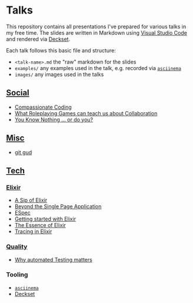 # Talks

This repository contains all presentations I've prepared for various talks in my free time. The slides are written in Markdown using [Visual Studio Code][vscode] and rendered via [Deckset][deckset].

Each talk follows this basic file and structure:

- `<talk-name>.md` the "raw" markdown for the slides
- `examples/` any examples used in the talk, e.g. recorded via [`asciinema`][asciinema]
- `images/` any images used in the talks

## [Social](social)
- [Compassionate Coding](social/compassionate-coding)
- [What Roleplaying Games can teach us about Collaboration](social/roleplaying-games-and-collaboration)
- [You Know Nothing ... or do you?](social/you-know-nothing)

## [Misc](tech/misc)
- [git gud](tech/misc/git-gud)

## [Tech](tech)
### [Elixir](tech/elixir)
- [A Sip of Elixir](tech/elixir/a-sip-of-elixir)
- [Beyond the Single Page Application](tech/elixir/phoenix-live-view)
- [ESpec](tech/elixir/espec)
- [Getting started with Elixir](tech/elixir/getting-started-with-elixir)
- [The Essence of Elixir](tech/elixir/the-essence-of-elixir)
- [Tracing in Elixir](tech/elixir/tracing-in-elixir)

### [Quality](tech/quality)
- [Why automated Testing matters](tech/quality/testing)

### Tooling

- [`asciinema`][asciinema]
- [Deckset][deckset]

[asciinema]: https://asciinema.org/
[deckset]: https://www.decksetapp.com/
[vscode]: https://code.visualstudio.com/
